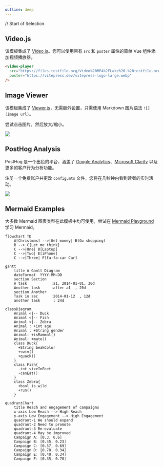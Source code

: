 ```yaml
---
outline: deep
---
```

 // Start of Selection

## Video.js

该模板集成了 [Video.js](https://github.com/videojs/video.js)。您可以使用带有 `src` 和 `poster` 属性的简单 Vue 组件添加视频播放器。

```html
<video-player 
  src="https://files.testfile.org/Video%20MP4%2FLake%20-%20testfile.org.mp4" 
  poster="https://vitepress.dev/vitepress-logo-large.webp" 
/>
```

<video-player src="https://files.testfile.org/Video%20MP4%2FLake%20-%20testfile.org.mp4" poster="https://vitepress.dev/vitepress-logo-large.webp" />


## Image Viewer

该模板集成了 [Viewer.js](https://github.com/fengyuanchen/viewerjs)，无需额外设置，只需使用 Markdown 图片语法 `![](image url)`。

尝试点击图片，然后放大/缩小。

![](https://vitepress.dev/vitepress-logo-large.webp)


## PostHog Analysis

PostHog 是一个出色的平台，涵盖了 [Google Analytics](https://developers.google.com/analytics)、[Microsoft Clarity](https://clarity.microsoft.com/) 以及更多的客户行为分析功能。

注册一个免费账户并更改 `config.mts` 文件，您将在几秒钟内看到读者的实时活动。

![](https://filecdn.code2life.top/posthog-demo.png)


## Mermaid Examples

大多数 Mermaid 图表类型在此模板中均可使用，尝试在 [Mermaid Playground](https://mermaid.live/) 学习 Mermaid。

```mermaid
flowchart TD
    A[Christmas] -->|Get money| B(Go shopping)
    B --> C{Let me think}
    C -->|One| D[Laptop]
    C -->|Two| E[iPhone]
    C -->|Three| F[fa:fa-car Car]
```

```mermaid
gantt
    title A Gantt Diagram
    dateFormat  YYYY-MM-DD
    section Section
    A task           :a1, 2014-01-01, 30d
    Another task     :after a1  , 20d
    section Another
    Task in sec      :2014-01-12  , 12d
    another task      : 24d
```

```mermaid
classDiagram
    Animal <|-- Duck
    Animal <|-- Fish
    Animal <|-- Zebra
    Animal : +int age
    Animal : +String gender
    Animal: +isMammal()
    Animal: +mate()
    class Duck{
      +String beakColor
      +swim()
      +quack()
    }
    class Fish{
      -int sizeInFeet
      -canEat()
    }
    class Zebra{
      +bool is_wild
      +run()
    }
```

```mermaid
quadrantChart
    title Reach and engagement of campaigns
    x-axis Low Reach --> High Reach
    y-axis Low Engagement --> High Engagement
    quadrant-1 We should expand
    quadrant-2 Need to promote
    quadrant-3 Re-evaluate
    quadrant-4 May be improved
    Campaign A: [0.3, 0.6]
    Campaign B: [0.45, 0.23]
    Campaign C: [0.57, 0.69]
    Campaign D: [0.78, 0.34]
    Campaign E: [0.40, 0.34]
    Campaign F: [0.35, 0.78]
```

